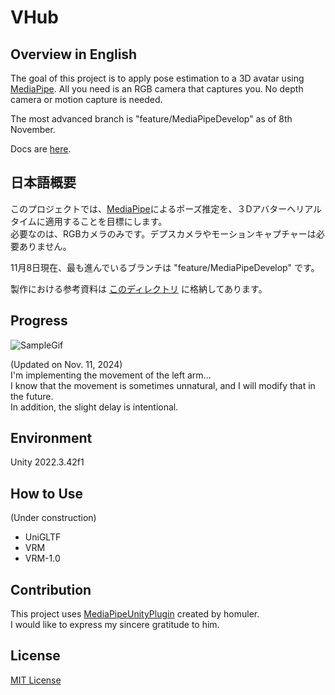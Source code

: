 # VHub

## Overview in English

The goal of this project is to apply pose estimation to a 3D avatar using [MediaPipe](https://ai.google.dev/edge/mediapipe/solutions/guide?hl=en).
All you need is an RGB camera that captures you. No depth camera or motion capture is needed.

The most advanced branch is "feature/MediaPipeDevelop" as of 8th November.

Docs are [here](https://github.com/Yupopyoi/VHub/tree/feature/MediaPipeDevelop/Reference/MediaPipe).  

## 日本語概要

このプロジェクトでは、[MediaPipe](https://ai.google.dev/edge/mediapipe/solutions/guide?hl=ja)によるポーズ推定を、３Dアバターへリアルタイムに適用することを目標にします。  
必要なのは、RGBカメラのみです。デプスカメラやモーションキャプチャーは必要ありません。  

11月8日現在、最も進んでいるブランチは "feature/MediaPipeDevelop" です。  

製作における参考資料は [このディレクトリ](https://github.com/Yupopyoi/VHub/tree/feature/MediaPipeDevelop/Reference/MediaPipe) に格納してあります。

## Progress

![SampleGif](https://github.com/Yupopyoi/VHub/blob/feature/MediaPipeDevelop/Reference/Gif/LeftArmSample.gif)

(Updated on Nov. 11, 2024)  
I'm implementing the movement of the left arm...  
I know that the movement is sometimes unnatural, and I will modify that in the future.  
In addition, the slight delay is intentional.  

## Environment

Unity 2022.3.42f1

## How to Use

(Under construction)  

- UniGLTF
- VRM
- VRM-1.0

## Contribution

This project uses [MediaPipeUnityPlugin](https://github.com/homuler/MediaPipeUnityPlugin) created by homuler.  
I would like to express my sincere gratitude to him.

## License

[MIT License](https://github.com/Yupopyoi/VHub/blob/main/LICENSE)
